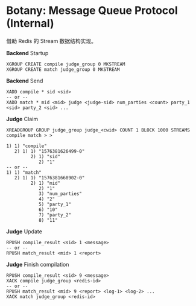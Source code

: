 # Botany: Message Queue Protocol (Internal)

借助 Redis 的 Stream 数据结构实现。

**Backend** Startup
```
XGROUP CREATE compile judge_group 0 MKSTREAM
XGROUP CREATE match judge_group 0 MKSTREAM
```

**Backend** Send
```
XADD compile * sid <sid>
-- or --
XADD match * mid <mid> judge <judge-sid> num_parties <count> party_1 <sid> party_2 <sid> ...
```

**Judge** Claim
```
XREADGROUP GROUP judge_group judge_<cwid> COUNT 1 BLOCK 1000 STREAMS compile match > >

1) 1) "compile"
   2) 1) 1) "1576381626499-0"
         2) 1) "sid"
            2) "1"
-- or --
1) 1) "match"
   2) 1) 1) "1576381668902-0"
         2) 1) "mid"
            2) "1"
            3) "num_parties"
            4) "2"
            5) "party_1"
            6) "10"
            7) "party_2"
            8) "11"
```

**Judge** Update
```
RPUSH compile_result <sid> 1 <message>
-- or --
RPUSH match_result <mid> 1 <report>
```

**Judge** Finish compilation
```
RPUSH compile_result <sid> 9 <message>
XACK compile judge_group <redis-id>
-- or --
RPUSH match_result <mid> 9 <report> <log-1> <log-2> ...
XACK match judge_group <redis-id>
```

